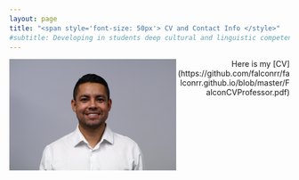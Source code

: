 ```yaml
---
layout: page
title: "<span style='font-size: 50px'> CV and Contact Info </style>"
#subtitle: Developing in students deep cultural and linguistic competence with the use of data-driven skills for their future careers and professions.
---
```


<img align="left" width="300" height="200" src="/assets/img/Perfil.jpg">
<div style="text-align: right"> Here is my [CV](https://github.com/falconrr/falconrr.github.io/blob/master/FalconCVProfessor.pdf) </div> 
